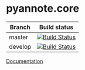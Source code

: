 pyannote.core
=============

| Branch  | Build status                                                                                                                     |
|---------|----------------------------------------------------------------------------------------------------------------------------------|
| master  | [![Build Status](https://travis-ci.org/pyannote/pyannote-core.svg?branch=master)](https://travis-ci.org/pyannote/pyannote-core)  |
| develop | [![Build Status](https://travis-ci.org/pyannote/pyannote-core.svg?branch=develop)](https://travis-ci.org/pyannote/pyannote-core) |

[Documentation](http://nbviewer.ipython.org/github/pyannote/pyannote-core/blob/master/doc/index.ipynb)
